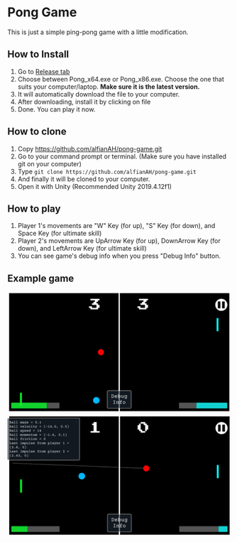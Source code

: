 ﻿# Pong Game

This is just a simple ping-pong game with a little modification.

## How to Install
1. Go to [Release tab](https://github.com/alfianAH/pong-game/releases)
2. Choose between Pong_x64.exe or Pong_x86.exe. Choose the one that suits your computer/laptop. **Make sure it is the latest version.**
3. It will automatically download the file to your computer.
4. After downloading, install it by clicking on file
5. Done. You can play it now.

## How to clone
1. Copy https://github.com/alfianAH/pong-game.git
2. Go to your command prompt or terminal. (Make sure you have installed git on your computer)
3. Type ```git clone https://github.com/alfianAH/pong-game.git```
4. And finally it will be cloned to your computer.
5. Open it with Unity (Recommended Unity 2019.4.12f1)

## How to play
1. Player 1's movements are "W" Key (for up), "S" Key (for down), and Space Key (for ultimate skill)
2. Player 2's movements are UpArrow Key (for up), DownArrow Key (for down), and LeftArrow Key (for ultimate skill)
3. You can see game's debug info when you press  "Debug Info" button.

## Example game

![Gameplay1](/Images/Pong1.PNG)
![Gameplay2](/Images/Pong2.PNG)
